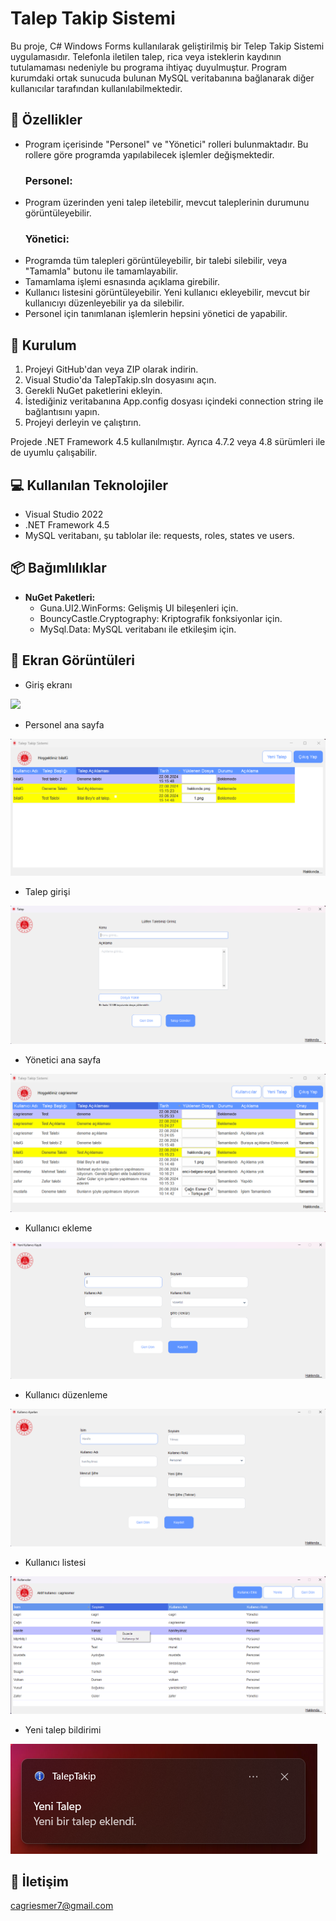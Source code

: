 # Talep Takip Sistemi
Bu proje, C# Windows Forms kullanılarak geliştirilmiş bir Telep Takip Sistemi uygulamasıdır. Telefonla iletilen talep, rica veya isteklerin kaydının tutulamaması nedeniyle bu programa ihtiyaç duyulmuştur. Program kurumdaki ortak sunucuda bulunan MySQL veritabanına bağlanarak diğer kullanıcılar tarafından kullanılabilmektedir.

## 🔹 Özellikler
- Program içerisinde "Personel" ve "Yönetici" rolleri bulunmaktadır. Bu rollere göre programda yapılabilecek işlemler değişmektedir.
  ### Personel:
- Program üzerinden yeni talep iletebilir, mevcut taleplerinin durumunu görüntüleyebilir.
  ### Yönetici:
- Programda tüm talepleri görüntüleyebilir, bir talebi silebilir, veya "Tamamla" butonu ile tamamlayabilir.
- Tamamlama işlemi esnasında açıklama girebilir.
- Kullanıcı listesini görüntüleyebilir. Yeni kullanıcı ekleyebilir, mevcut bir kullanıcıyı düzenleyebilir ya da silebilir.
- Personel için tanımlanan işlemlerin hepsini yönetici de yapabilir.

## 🔧 Kurulum
1. Projeyi GitHub'dan veya ZIP olarak indirin.
2. Visual Studio'da TalepTakip.sln dosyasını açın.
3. Gerekli NuGet paketlerini ekleyin.
4. İstediğiniz veritabanına App.config dosyası içindeki connection string ile bağlantısını yapın.
5. Projeyi derleyin ve çalıştırın.

Projede .NET Framework 4.5 kullanılmıştır. Ayrıca 4.7.2 veya 4.8 sürümleri ile de uyumlu çalışabilir.

## 💻 Kullanılan Teknolojiler
- Visual Studio 2022
- .NET Framework 4.5
- MySQL veritabanı, şu tablolar ile: requests, roles, states ve users.

## 📦 Bağımlılıklar
- **NuGet Paketleri:**
  - Guna.UI2.WinForms: Gelişmiş UI bileşenleri için.
  - BouncyCastle.Cryptography: Kriptografik fonksiyonlar için.
  - MySql.Data: MySQL veritabanı ile etkileşim için.

## 📸 Ekran Görüntüleri
- Giriş ekranı
<img src = "Images/1girisEkranı.png"/>

- Personel ana sayfa
<img src = "Images/2.png"/>

- Talep girişi
<img src = "Images/3talepekleme.png"/>

- Yönetici ana sayfa
<img src = "Images/4.png"/>

- Kullanıcı ekleme
<img src = "Images/5yeniKullanıcıEkleme.png"/>

- Kullanıcı düzenleme
<img src = "Images/6kullanıcıDüzenleme.png"/>

- Kullanıcı listesi
<img src = "Images/7kullanıcıListesi.png"/>

- Yeni talep bildirimi
<img src = "Images/9bildirim.png"/>

## 📧 İletişim
cagriesmer7@gmail.com
